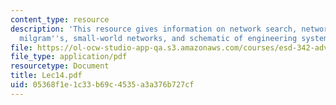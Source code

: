 ```yaml
---
content_type: resource
description: 'This resource gives information on network search, network navigation:
  milgram''s, small-world networks, and schematic of engineering system model.'
file: https://ol-ocw-studio-app-qa.s3.amazonaws.com/courses/esd-342-advanced-system-architecture-spring-2006/05368f1e1c33b69c4535a3a376b727cf_Lec14.pdf
file_type: application/pdf
resourcetype: Document
title: Lec14.pdf
uid: 05368f1e-1c33-b69c-4535-a3a376b727cf
---
```

